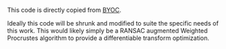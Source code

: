 This code is directly copied from [BYOC](https://github.com/mbanani/byoc). 

Ideally this code will be shrunk and modified to suite the specific needs of this work. 
This would likely simply be a RANSAC augmented Weighted Procrustes algorithm to provide 
a differentiable transform optimization.